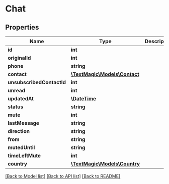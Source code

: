 # Chat

## Properties
Name | Type | Description | Notes
------------ | ------------- | ------------- | -------------
**id** | **int** |  | 
**originalId** | **int** |  | 
**phone** | **string** |  | 
**contact** | [**\TextMagic\Models\Contact**](Contact.md) |  | 
**unsubscribedContactId** | **int** |  | 
**unread** | **int** |  | 
**updatedAt** | [**\DateTime**](\DateTime.md) |  | 
**status** | **string** |  | 
**mute** | **int** |  | 
**lastMessage** | **string** |  | 
**direction** | **string** |  | 
**from** | **string** |  | 
**mutedUntil** | **string** |  | 
**timeLeftMute** | **int** |  | 
**country** | [**\TextMagic\Models\Country**](Country.md) |  | 

[[Back to Model list]](../README.md#documentation-for-models) [[Back to API list]](../README.md#documentation-for-api-endpoints) [[Back to README]](../README.md)


